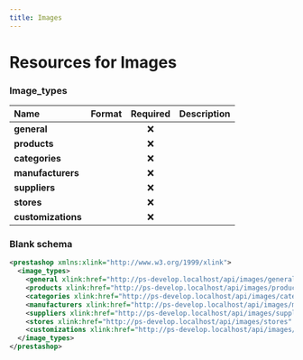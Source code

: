 ```yaml
---
title: Images
---
```


# Resources for Images

### Image_types

|        Name        | Format | Required | Description |
| :----------------- | :----- | :------: | :---------- |
| **general**        |        | ❌        |             |
| **products**       |        | ❌        |             |
| **categories**     |        | ❌        |             |
| **manufacturers**  |        | ❌        |             |
| **suppliers**      |        | ❌        |             |
| **stores**         |        | ❌        |             |
| **customizations** |        | ❌        |             |


### Blank schema

```xml
<prestashop xmlns:xlink="http://www.w3.org/1999/xlink">
  <image_types>
    <general xlink:href="http://ps-develop.localhost/api/images/general" get="true" put="false" post="false" delete="false" head="true" upload_allowed_mimetypes="image/gif, image/jpg, image/jpeg, image/pjpeg, image/png, image/x-png"/>
    <products xlink:href="http://ps-develop.localhost/api/images/products" get="true" put="false" post="false" delete="false" head="true" upload_allowed_mimetypes="image/gif, image/jpg, image/jpeg, image/pjpeg, image/png, image/x-png"/>
    <categories xlink:href="http://ps-develop.localhost/api/images/categories" get="true" put="false" post="false" delete="false" head="true" upload_allowed_mimetypes="image/gif, image/jpg, image/jpeg, image/pjpeg, image/png, image/x-png"/>
    <manufacturers xlink:href="http://ps-develop.localhost/api/images/manufacturers" get="true" put="false" post="false" delete="false" head="true" upload_allowed_mimetypes="image/gif, image/jpg, image/jpeg, image/pjpeg, image/png, image/x-png"/>
    <suppliers xlink:href="http://ps-develop.localhost/api/images/suppliers" get="true" put="false" post="false" delete="false" head="true" upload_allowed_mimetypes="image/gif, image/jpg, image/jpeg, image/pjpeg, image/png, image/x-png"/>
    <stores xlink:href="http://ps-develop.localhost/api/images/stores" get="true" put="false" post="false" delete="false" head="true" upload_allowed_mimetypes="image/gif, image/jpg, image/jpeg, image/pjpeg, image/png, image/x-png"/>
    <customizations xlink:href="http://ps-develop.localhost/api/images/customizations" get="true" put="false" post="false" delete="false" head="true" upload_allowed_mimetypes="image/gif, image/jpg, image/jpeg, image/pjpeg, image/png, image/x-png"/>
  </image_types>
</prestashop>
```

